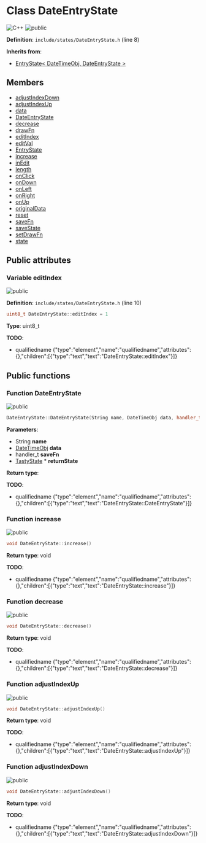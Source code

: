 <a id="a00080"></a>
# Class DateEntryState

![][C++]
![][public]

**Definition**: `include/states/DateEntryState.h` (line 8)





**Inherits from**:

* [EntryState\< DateTimeObj, DateEntryState \>](a00084.md#a00084)

## Members

* [adjustIndexDown](a00080.md#a00080_1ac299d7c5be3e0dbbe62771d3a8071c2c)
* [adjustIndexUp](a00080.md#a00080_1a2e506a99f316481cfb4cc82ebf8c7dd9)
* [data](a00084.md#a00084_1ab59b7e059f9f52e972697c61b58c59fb)
* [DateEntryState](a00080.md#a00080_1a392a4fc68dd6370fea14e9df185f3a47)
* [decrease](a00080.md#a00080_1a135b5a88b110cac5bdf3917abaf1f6af)
* [drawFn](a00084.md#a00084_1a26a63c705eb784b638c9e288c2d91090)
* [editIndex](a00080.md#a00080_1ab78771c8e67355e084530606d0fa39b5)
* [editVal](a00084.md#a00084_1a0cf0d4f4d20446fc394e3e9e8d2793b1)
* [EntryState](a00084.md#a00084_1aa611659439a0b30596553e9cb0ea7230)
* [increase](a00080.md#a00080_1ac0b1cd5e28c0d9c9229be80af390713c)
* [inEdit](a00084.md#a00084_1a5a0390d30529f33b7192b5d571faf11b)
* [length](a00084.md#a00084_1a0cc083de69e8442af50240f00338e86d)
* [onClick](a00084.md#a00084_1ae4c99104aa3bef58748022da74865ff0)
* [onDown](a00084.md#a00084_1a43512a0e5a5c1b7729a2c58a9ef04643)
* [onLeft](a00084.md#a00084_1ad775bb40c2fec2edfdf2226425a646a1)
* [onRight](a00084.md#a00084_1a937e240aaa9d689b397581fad110ad38)
* [onUp](a00084.md#a00084_1a59d35412472caf27d243ce9698b26cc3)
* [originalData](a00084.md#a00084_1a6abebe19b450f5323555c1fe11e00045)
* [reset](a00084.md#a00084_1a9d3c567b81a85de4d5793dc38c619092)
* [saveFn](a00084.md#a00084_1a4c197fca2ff66cd2197410fdf0ba2653)
* [saveState](a00084.md#a00084_1ab1e74c4e8e1e0673fa9aba0484ffff30)
* [setDrawFn](a00084.md#a00084_1afb0e9fe999378bd08363c52d2329da3f)
* [state](a00084.md#a00084_1a12cbe9558ab5262256df66ac4083b6a1)

## Public attributes

<a id="a00080_1ab78771c8e67355e084530606d0fa39b5"></a>
### Variable editIndex

![][public]

**Definition**: `include/states/DateEntryState.h` (line 10)

```cpp
uint8_t DateEntryState::editIndex = 1
```







**Type**: uint8_t

**TODO**:

* qualifiedname {"type":"element","name":"qualifiedname","attributes":{},"children":[{"type":"text","text":"DateEntryState::editIndex"}]}

## Public functions

<a id="a00080_1a392a4fc68dd6370fea14e9df185f3a47"></a>
### Function DateEntryState

![][public]

```cpp
DateEntryState::DateEntryState(String name, DateTimeObj data, handler_t saveFn, TastyState *returnState)
```







**Parameters**:

* String **name**
* [DateTimeObj](a00096.md#a00096) **data**
* handler_t **saveFn**
* [TastyState](a00124.md#a00124) * **returnState**

**Return type**: 

**TODO**:

* qualifiedname {"type":"element","name":"qualifiedname","attributes":{},"children":[{"type":"text","text":"DateEntryState::DateEntryState"}]}

<a id="a00080_1ac0b1cd5e28c0d9c9229be80af390713c"></a>
### Function increase

![][public]

```cpp
void DateEntryState::increase()
```







**Return type**: void

**TODO**:

* qualifiedname {"type":"element","name":"qualifiedname","attributes":{},"children":[{"type":"text","text":"DateEntryState::increase"}]}

<a id="a00080_1a135b5a88b110cac5bdf3917abaf1f6af"></a>
### Function decrease

![][public]

```cpp
void DateEntryState::decrease()
```







**Return type**: void

**TODO**:

* qualifiedname {"type":"element","name":"qualifiedname","attributes":{},"children":[{"type":"text","text":"DateEntryState::decrease"}]}

<a id="a00080_1a2e506a99f316481cfb4cc82ebf8c7dd9"></a>
### Function adjustIndexUp

![][public]

```cpp
void DateEntryState::adjustIndexUp()
```







**Return type**: void

**TODO**:

* qualifiedname {"type":"element","name":"qualifiedname","attributes":{},"children":[{"type":"text","text":"DateEntryState::adjustIndexUp"}]}

<a id="a00080_1ac299d7c5be3e0dbbe62771d3a8071c2c"></a>
### Function adjustIndexDown

![][public]

```cpp
void DateEntryState::adjustIndexDown()
```







**Return type**: void

**TODO**:

* qualifiedname {"type":"element","name":"qualifiedname","attributes":{},"children":[{"type":"text","text":"DateEntryState::adjustIndexDown"}]}

[public]: https://img.shields.io/badge/-public-brightgreen (public)
[C++]: https://img.shields.io/badge/language-C%2B%2B-blue (C++)
